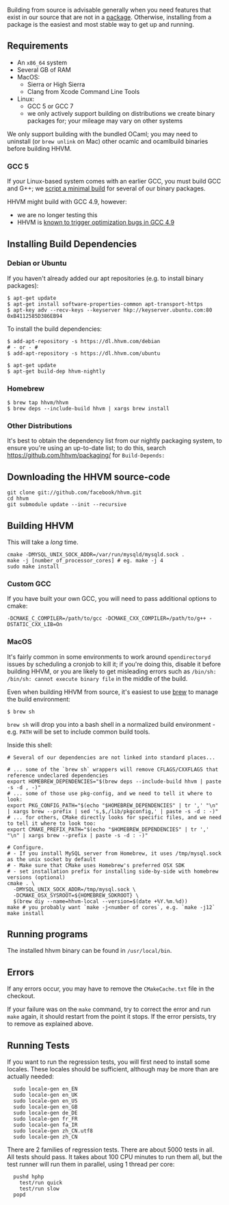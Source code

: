 Building from source is advisable generally when you need features that exist in our source that are not in a [package](http://beta.docs.hhvm.com/hhvm/installation/introduction#prebuilt-packages). Otherwise, installing from a package is the easiest and most stable way to get up and running.

## Requirements

- An `x86_64` system
- Several GB of RAM
- MacOS:
  - Sierra or High Sierra
  - Clang from Xcode Command Line Tools
- Linux:
  - GCC 5 or GCC 7
  - we only actively support building on distributions we create binary packages for; your mileage may vary on other systems

We only support building with the bundled OCaml; you may need to uninstall
(or `brew unlink` on Mac) other ocamlc and ocamlbuild binaries before
building HHVM.

### GCC 5

If your Linux-based system comes with an earlier GCC, you must build GCC and G++; we [script a minimal build](https://github.com/hhvm/packaging/blob/master/build-deps/build-gcc) for
several of our binary packages.

HHVM might build with GCC 4.9, however:
 - we are no longer testing this
 - HHVM is [known to trigger optimization bugs in GCC 4.9](https://github.com/facebook/hhvm/issues/8011)

## Installing Build Dependencies

### Debian or Ubuntu

If you haven't already added our apt repositories (e.g. to install binary packages):

```
$ apt-get update
$ apt-get install software-properties-common apt-transport-https
$ apt-key adv --recv-keys --keyserver hkp://keyserver.ubuntu.com:80 0xB4112585D386EB94
```

To install the build dependencies:

```
$ add-apt-repository -s https://dl.hhvm.com/debian
# - or - #
$ add-apt-repository -s https://dl.hhvm.com/ubuntu

$ apt-get update
$ apt-get build-dep hhvm-nightly
```

### Homebrew

```
$ brew tap hhvm/hhvm
$ brew deps --include-build hhvm | xargs brew install
```

### Other Distributions

It's best to obtain the dependency list from our nightly packaging system, to ensure you're using an
up-to-date list; to do this, search https://github.com/hhvm/packaging/ for `Build-Depends:`

## Downloading the HHVM source-code

```
git clone git://github.com/facebook/hhvm.git
cd hhvm
git submodule update --init --recursive
```

## Building HHVM

This will take a *long* time.

```
cmake -DMYSQL_UNIX_SOCK_ADDR=/var/run/mysqld/mysqld.sock .
make -j [number_of_processor_cores] # eg. make -j 4
sudo make install
```

### Custom GCC

If you have built your own GCC, you will need to pass additional options to cmake:

```
-DCMAKE_C_COMPILER=/path/to/gcc -DCMAKE_CXX_COMPILER=/path/to/g++ -DSTATIC_CXX_LIB=On
```

### MacOS

It's fairly common in some environments to work around `opendirectoryd` issues by scheduling a cronjob to kill it; if you're doing this, disable it before building HHVM, or you
are likely to get misleading errors such as `/bin/sh: /bin/sh: cannot execute binary file` in the middle of the build.

Even when building HHVM from source, it's easiest to use [brew](https://brew.sh) to manage the build environment:

```
$ brew sh
```

`brew sh` will drop you into a bash shell in a normalized build environment - e.g. `PATH` will be set to include common build tools.

Inside this shell:

```
# Several of our dependencies are not linked into standard places...

# ... some of the `brew sh` wrappers will remove CFLAGS/CXXFLAGS that reference undeclared dependencies
export HOMEBREW_DEPENDENCIES="$(brew deps --include-build hhvm | paste -s -d , -)"
# ... some of those use pkg-config, and we need to tell it where to look:
export PKG_CONFIG_PATH="$(echo "$HOMEBREW_DEPENDENCIES" | tr ',' "\n" | xargs brew --prefix | sed 's,$,/lib/pkgconfig,' | paste -s -d : -)"
# ... for others, CMake directly looks for specific files, and we need to tell it where to look too:
export CMAKE_PREFIX_PATH="$(echo "$HOMEBREW_DEPENDENCIES" | tr ',' "\n" | xargs brew --prefix | paste -s -d : -)"

# Configure.
# - If you install MySQL server from Homebrew, it uses /tmp/mysql.sock as the unix socket by default
# - Make sure that CMake uses Homebrew's preferred OSX SDK
# - set installation prefix for installing side-by-side with homebrew versions (optional)
cmake . \
  -DMYSQL_UNIX_SOCK_ADDR=/tmp/mysql.sock \
  -DCMAKE_OSX_SYSROOT=${HOMEBREW_SDKROOT} \
  $(brew diy --name=hhvm-local --version=$(date +%Y.%m.%d))
make # you probably want `make -j<number of cores`, e.g. `make -j12`
make install
```

## Running programs

The installed hhvm binary can be found in `/usr/local/bin`.

## Errors

If any errors occur, you may have to remove the `CMakeCache.txt` file in the checkout.

If your failure was on the `make` command, try to correct the error and run `make` again, it should restart from the point it stops. If the error persists, try to remove as explained above.

## Running Tests

If you want to run the regression tests, you will first need to install some locales.  These locales should be sufficient, although may be more than are actually needed:

```
  sudo locale-gen en_EN
  sudo locale-gen en_UK
  sudo locale-gen en_US
  sudo locale-gen en_GB
  sudo locale-gen de_DE
  sudo locale-gen fr_FR
  sudo locale-gen fa_IR
  sudo locale-gen zh_CN.utf8
  sudo locale-gen zh_CN
```

There are 2 families of regression tests. There are about 5000 tests in all. All tests should pass. It takes about 100 CPU minutes to run them all, but the test runner will run them in parallel, using 1 thread per core:

```
  pushd hphp
    test/run quick
    test/run slow
  popd
```
